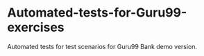 # Automated-tests-for-Guru99-exercises
Automated tests for test scenarios for Guru99 Bank demo version.
